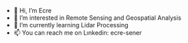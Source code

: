 - 👋 Hi, I’m Ecre
- 👀 I’m interested in Remote Sensing and Geospatial Analysis
- 🌱 I’m currently learning Lidar Processing
- 📫 You can reach me on Lınkedin: ecre-sener

<!---
senere/senere is a ✨ special ✨ repository because its `README.md` (this file) appears on your GitHub profile.
You can click the Preview link to take a look at your changes.
--->
